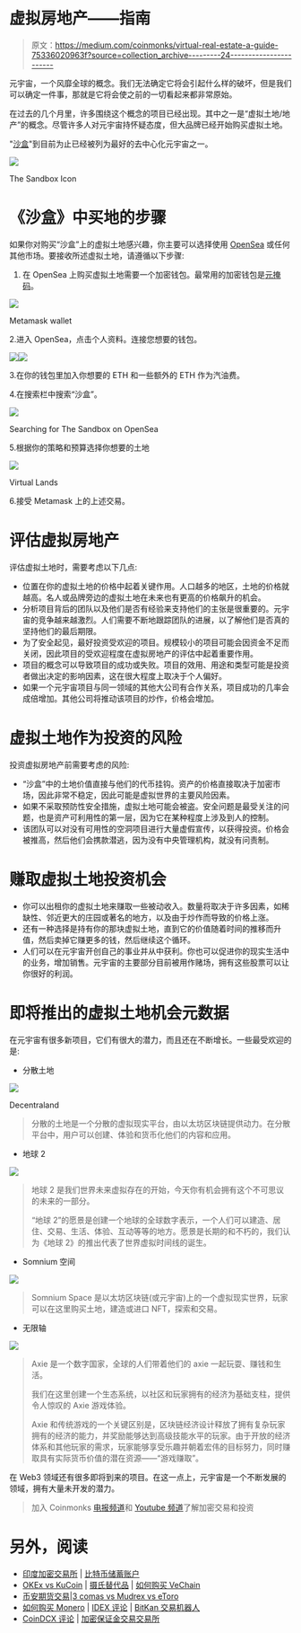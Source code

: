 # 虚拟房地产——指南

> 原文：<https://medium.com/coinmonks/virtual-real-estate-a-guide-75336020963f?source=collection_archive---------24----------------------->

元宇宙，一个风靡全球的概念。我们无法确定它将会引起什么样的破坏，但是我们可以确定一件事，那就是它将会使之前的一切看起来都非常原始。

在过去的几个月里，许多围绕这个概念的项目已经出现。其中之一是“虚拟土地/地产”的概念。尽管许多人对元宇宙持怀疑态度，但大品牌已经开始购买虚拟土地。

"[沙盒](https://www.sandbox.game/en/)"到目前为止已经被列为最好的去中心化元宇宙之一。

![](img/fa7512222071f4ca9b2a0c3a3019e1fc.png)

The Sandbox Icon

# **《沙盒》中买地的步骤**

如果你对购买“沙盒”上的虚拟土地感兴趣，你主要可以选择使用 [OpenSea](https://opensea.io/) 或任何其他市场。要接收所述虚拟土地，请遵循以下步骤:

1.  在 OpenSea 上购买虚拟土地需要一个加密钱包。最常用的加密钱包是[元掩码](https://metamask.io/)。

![](img/d11acafb1d72e12e5a0f181e8e775820.png)

Metamask wallet

2.进入 OpenSea，点击个人资料。连接您想要的钱包。

![](img/7f87e5687fce1f05afc0574270e9b723.png)![](img/350d2b36665e106ab8f15c1b857dfafa.png)

3.在你的钱包里加入你想要的 ETH 和一些额外的 ETH 作为汽油费。

4.在搜索栏中搜索“沙盒”。

![](img/69e387bc1afb4822b30aa76c3d437694.png)

Searching for The Sandbox on OpenSea

5.根据你的策略和预算选择你想要的土地

![](img/f72b20bf868d229984e1ad0963ea3c68.png)

Virtual Lands

6.接受 Metamask 上的上述交易。

# **评估虚拟房地产**

评估虚拟土地时，需要考虑以下几点:

*   位置在你的虚拟土地的价格中起着关键作用。人口越多的地区，土地的价格就越高。名人或品牌旁边的虚拟土地在未来也有更高的价格飙升的机会。
*   分析项目背后的团队以及他们是否有经验来支持他们的主张是很重要的。元宇宙的竞争越来越激烈。人们需要不断地跟踪团队的进展，以了解他们是否真的坚持他们的最后期限。
*   为了安全起见，最好投资受欢迎的项目。规模较小的项目可能会因资金不足而关闭，因此项目的受欢迎程度在虚拟房地产的评估中起着重要作用。
*   项目的概念可以导致项目的成功或失败。项目的效用、用途和类型可能是投资者做出决定的影响因素，这在很大程度上取决于个人偏好。
*   如果一个元宇宙项目与同一领域的其他大公司有合作关系，项目成功的几率会成倍增加。其他公司将推动该项目的炒作，价格会增加。

# **虚拟土地作为投资的风险**

投资虚拟房地产前需要考虑的风险:

*   “沙盒”中的土地价值直接与他们的代币挂钩。资产的价格直接取决于加密市场，因此非常不稳定，因此可能是虚拟世界的主要风险因素。
*   如果不采取预防性安全措施，虚拟土地可能会被盗。安全问题是最受关注的问题，也是资产可利用性的第一层，因为它在某种程度上涉及到人的控制。
*   该团队可以对没有可用性的空洞项目进行大量虚假宣传，以获得投资。价格会被推高，然后他们会携款潜逃，因为没有中央管理机构，就没有问责制。

# **赚取虚拟土地投资机会**

*   你可以出租你的虚拟土地来赚取一些被动收入。数量将取决于许多因素，如稀缺性、邻近更大的庄园或著名的地方，以及由于炒作而导致的价格上涨。
*   还有一种选择是持有你的那块虚拟土地，直到它的价值随着时间的推移而升值，然后卖掉它赚更多的钱，然后继续这个循环。
*   人们可以在元宇宙开创自己的事业并从中获利。你也可以促进你的现实生活中的业务，增加销售。元宇宙的主要部分目前被用作赌场，拥有这些股票可以让你很好的利润。

# **即将推出的虚拟土地机会元数据**

在元宇宙有很多新项目，它们有很大的潜力，而且还在不断增长。一些最受欢迎的是:

*   分散土地

![](img/bf3df3317229c79f2db9b26c066f99d0.png)

Decentraland

> 分散的土地是一个分散的虚拟现实平台，由以太坊区块链提供动力。在分散平台中，用户可以创建、体验和货币化他们的内容和应用。

*   地球 2

![](img/9c1055bffbb424ce5eaa86c23525ebad.png)

> 地球 2 是我们世界未来虚拟存在的开始，今天你有机会拥有这个不可思议的未来的一部分。
> 
> “地球 2”的愿景是创建一个地球的全球数字表示，一个人们可以建造、居住、交易、生活、体验、互动等等的地方。愿景是长期的和不朽的，我们认为《地球 2》的推出代表了世界虚拟时间线的诞生。

*   Somnium 空间

![](img/cef574384dd01b9ae15eb5caee0d7886.png)

> Somnium Space 是以太坊区块链(或元宇宙)上的一个虚拟现实世界，玩家可以在这里购买土地，建造或进口 NFT，探索和交易。

*   无限轴

![](img/95a72760f24b9c17e2d0818a5bbb9f83.png)

> Axie 是一个数字国家，全球的人们带着他们的 axie 一起玩耍、赚钱和生活。
> 
> 我们在这里创建一个生态系统，以社区和玩家拥有的经济为基础支柱，提供令人惊叹的 Axie 游戏体验。
> 
> Axie 和传统游戏的一个关键区别是，区块链经济设计释放了拥有复杂玩家拥有的经济的能力，并奖励能够达到高级技能水平的玩家。由于开放的经济体系和其他玩家的需求，玩家能够享受乐趣并朝着宏伟的目标努力，同时赚取具有实际货币价值的潜在资源——“游戏赚取”。

在 Web3 领域还有很多即将到来的项目。在这一点上，元宇宙是一个不断发展的领域，拥有大量未开发的潜力。

> 加入 Coinmonks [电报频道](https://t.me/coincodecap)和 [Youtube 频道](https://www.youtube.com/c/coinmonks/videos)了解加密交易和投资

# 另外，阅读

*   [印度加密交易所](/coinmonks/bitcoin-exchange-in-india-7f1fe79715c9) | [比特币储蓄账户](/coinmonks/bitcoin-savings-account-e65b13f92451)
*   [OKEx vs KuCoin](https://coincodecap.com/okex-kucoin) | [摄氏替代品](https://coincodecap.com/celsius-alternatives) | [如何购买 VeChain](https://coincodecap.com/buy-vechain)
*   [币安期货交易](https://coincodecap.com/binance-futures-trading)|[3 comas vs Mudrex vs eToro](https://coincodecap.com/mudrex-3commas-etoro)
*   [如何购买 Monero](https://coincodecap.com/buy-monero) | [IDEX 评论](https://coincodecap.com/idex-review) | [BitKan 交易机器人](https://coincodecap.com/bitkan-trading-bot)
*   [CoinDCX 评论](/coinmonks/coindcx-review-8444db3621a2) | [加密保证金交易交易所](https://coincodecap.com/crypto-margin-trading-exchanges)